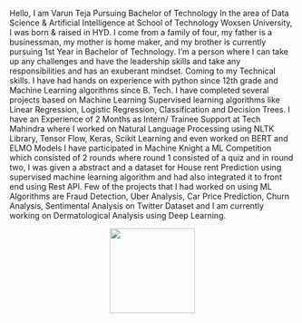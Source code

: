 Hello, I am Varun Teja Pursuing Bachelor of Technology In the area of Data Science & Artificial Intelligence at School of Technology Woxsen University, I was born & raised in HYD. I come from a family of four, my father is a businessman, my mother is home maker, and my brother is currently pursuing 1st Year in Bachelor of Technology.
I’m a person where I can take up any challenges and have the leadership skills and take any responsibilities and has an exuberant mindset.
Coming to my Technical skills. I have had hands on experience with python since 12th grade and Machine Learning algorithms since B. Tech. I have completed several projects based on Machine Learning Supervised learning algorithms like Linear Regression, Logistic Regression, Classification and Decision Trees.
I have an Experience of 2 Months as Intern/ Trainee Support at Tech Mahindra where I worked on Natural Language Processing using NLTK Library, Tensor Flow, Keras, Scikit Learning and even worked on BERT and ELMO Models 
I have participated in Machine Knight a ML Competition which consisted of 2 rounds where round 1 consisted of a quiz and in round two, I was given a abstract and a dataset for House rent Prediction using supervised machine learning algorithm and had also integrated it to front end using Rest API.
Few of the projects that I had worked on using ML Algorithms are Fraud Detection, Uber Analysis, Car Price Prediction, Churn Analysis, Sentimental Analysis on Twitter Dataset and I am currently working on Dermatological Analysis using Deep Learning.

<p align= "center">
  <img height= "150" src="https://github-readme-stats.vercel.app/api?username=varunnaidu1802&show_icons=true&theme=radical&include_all_commits=true" />
</p>
